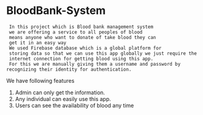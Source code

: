 # BloodBank-System
    
     In this project which is Blood bank management system
     we are offering a service to all peoples of blood 
     means anyone who want to donate of take blood they can 
     get it in an easy way
     We used Firebase database which is a global platform for
     storing data so that we can use this app globally we just require the
     internet connection for getting blood using this app.
     For this we are manually giving them a username and password by recognizing their identity for authentication.
We have following features
1.	Admin can only get the information.
2.  Any individual can easily use this app.
3. Users can see the availability of blood any time


